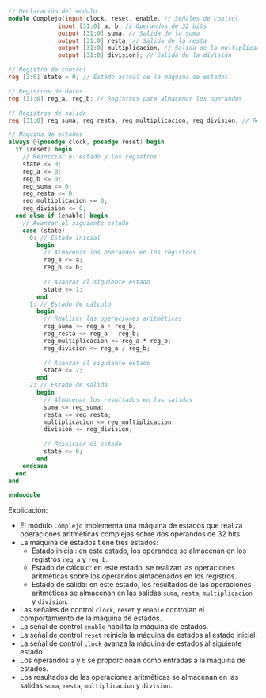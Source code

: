 ```verilog

// Declaración del módulo
module Complejo(input clock, reset, enable, // Señales de control
              input [31:0] a, b, // Operandos de 32 bits
              output [31:0] suma, // Salida de la suma
              output [31:0] resta, // Salida de la resta
              output [31:0] multiplicacion, // Salida de la multiplicación
              output [31:0] division); // Salida de la división

// Registro de control
reg [2:0] state = 0; // Estado actual de la máquina de estados

// Registros de datos
reg [31:0] reg_a, reg_b; // Registros para almacenar los operandos

// Registros de salida
reg [31:0] reg_suma, reg_resta, reg_multiplicacion, reg_division; // Registros para almacenar los resultados

// Máquina de estados
always @(posedge clock, posedge reset) begin
  if (reset) begin
    // Reiniciar el estado y los registros
    state <= 0;
    reg_a <= 0;
    reg_b <= 0;
    reg_suma <= 0;
    reg_resta <= 0;
    reg_multiplicacion <= 0;
    reg_division <= 0;
  end else if (enable) begin
    // Avanzar al siguiente estado
    case (state)
      0: // Estado inicial
        begin
          // Almacenar los operandos en los registros
          reg_a <= a;
          reg_b <= b;
          
          // Avanzar al siguiente estado
          state <= 1;
        end
      1: // Estado de cálculo
        begin
          // Realizar las operaciones aritméticas
          reg_suma <= reg_a + reg_b;
          reg_resta <= reg_a - reg_b;
          reg_multiplicacion <= reg_a * reg_b;
          reg_division <= reg_a / reg_b;
          
          // Avanzar al siguiente estado
          state <= 2;
        end
      2: // Estado de salida
        begin
          // Almacenar los resultados en las salidas
          suma <= reg_suma;
          resta <= reg_resta;
          multiplicacion <= reg_multiplicacion;
          division <= reg_division;
          
          // Reiniciar el estado
          state <= 0;
        end
    endcase
  end
end

endmodule

```

Explicación:

* El módulo `Complejo` implementa una máquina de estados que realiza operaciones aritméticas complejas sobre dos operandos de 32 bits.
* La máquina de estados tiene tres estados:
    * Estado inicial: en este estado, los operandos se almacenan en los registros `reg_a` y `reg_b`.
    * Estado de cálculo: en este estado, se realizan las operaciones aritméticas sobre los operandos almacenados en los registros.
    * Estado de salida: en este estado, los resultados de las operaciones aritméticas se almacenan en las salidas `suma`, `resta`, `multiplicacion` y `division`.
* Las señales de control `clock`, `reset` y `enable` controlan el comportamiento de la máquina de estados.
* La señal de control `enable` habilita la máquina de estados.
* La señal de control `reset` reinicia la máquina de estados al estado inicial.
* La señal de control `clock` avanza la máquina de estados al siguiente estado.
* Los operandos `a` y `b` se proporcionan como entradas a la máquina de estados.
* Los resultados de las operaciones aritméticas se almacenan en las salidas `suma`, `resta`, `multiplicacion` y `division`.